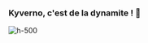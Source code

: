 
<!-- .slide: class="flex-row center" data-background="./assets/volcamp/bkgnd-main2.png"-->
### Kyverno, c'est de la dynamite ! 🧨
![h-500](./assets/volcamp/dynamite.webp)

